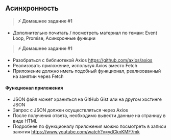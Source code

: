 
## Асинхронность

> **⚡️ Домашнее задание #1**
- Дополнительно почитать / посмотреть материал по темам: Event Loop, Promise, Асинхронные функции

> **⚡️ Домашнее задание #1**
- Разобраться с библиотекой Axios https://github.com/axios/axios
- Реализовать приложение, используя Axios вместо Fetch
- Приложение должно иметь подобный функционал, реализованный на занятии через Fetch

#### Функционал приложения
- JSON файл может храниться на GitHub Gist или на другом хостинге JSON
- Запрос с JSON должен осуществляться через Axios
- После получения ответа, необходимо вывести данные на страницу в виде HTML
- Подробнее по функционалу приложения можно посмотреть в записи занятия https://www.youtube.com/watch?v=ydCknKMF7mk



